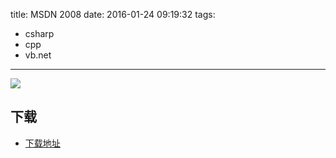 title: MSDN 2008
date: 2016-01-24 09:19:32
tags:
  - csharp
  - cpp
  - vb.net
---

![](http://ww3.sinaimg.cn/large/0060lm7Tgw1f0abvoul2pj30dc077glw.jpg)

<!--more-->

## 下载 ##

+ [下载地址](https://www.microsoft.com/zh-cn/download/details.aspx?id=20955)
